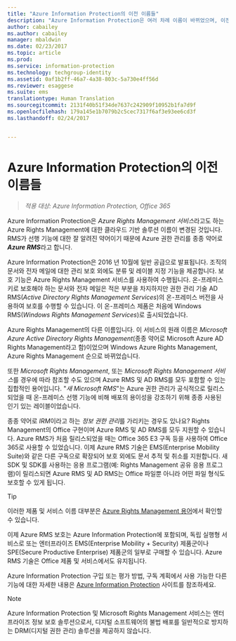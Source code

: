 ```yaml
---
title: "Azure Information Protection의 이전 이름들"
description: "Azure Information Protection은 여러 차례 이름이 바뀌었으며, 이전 이름으로 알고 있는 사용자도 있을 것입니다."
author: cabailey
ms.author: cabailey
manager: mbaldwin
ms.date: 02/23/2017
ms.topic: article
ms.prod: 
ms.service: information-protection
ms.technology: techgroup-identity
ms.assetid: 0af1b2ff-46a7-4a38-803c-5a730e4ff56d
ms.reviewer: esaggese
ms.suite: ems
translationtype: Human Translation
ms.sourcegitcommit: 2131f40b51f34de7637c242909f10952b1fa7d9f
ms.openlocfilehash: 179a145e1b7079b2c5cec7317f6af3e93ee6cd3f
ms.lasthandoff: 02/24/2017


---
```



# <a name="azure-information-protection---also-known-as-"></a>Azure Information Protection의 이전 이름들

>*적용 대상: Azure Information Protection, Office 365*

Azure Information Protection은 *Azure Rights Management 서비스*라고도 하는 Azure Rights Management에 대한 클라우드 기반 솔루션 이름이 변경된 것입니다. RMS가 선행 기능에 대한 잘 알려진 약어이기 때문에 Azure 권한 관리를 종종 약어로 ***Azure RMS***라고 합니다.

Azure Information Protection은 2016 년 10월에 일반 공급으로 발표됩니다. 조직의 문서와 전자 메일에 대한 관리 보호 외에도 분류 및 레이블 지정 기능을 제공합니다. 보호 기능은 Azure Rights Management 서비스를 사용하여 수행됩니다. 온-프레미스 키로 보호해야 하는 문서와 전자 메일은 적은 부분을 차지하지만 권한 관리 기술 AD RMS(*Active Directory Rights Management Services*)의 온-프레미스 버전을 사용하여 보호를 수행할 수 있습니다. 이 온-프레미스 제품은 처음에 Windows RMS(*Windows Rights Management Services*)로 출시되었습니다.

Azure Rights Management의 다른 이름입니다. 이 서비스의 원래 이름은 *Microsoft Azure Active Directory Rights Management*(종종 약어로 Microsoft Azure AD Rights Management라고 함)이었으며 Windows Azure Rights Management, Azure Rights Management 순으로 바뀌었습니다.

또한 *Microsoft Rights Management*, 또는 *Microsoft Rights Management 서비스*를 경우에 따라 참조할 수도 있으며 Azure RMS 및 AD RMS를 모두 포함할 수 있는 집합적인 용어입니다.  "*새 Microsoft RMS*"는 Azure 권한 관리가 공식적으로 릴리스되었을 때 온-프레미스 선행 기능에 비해 배포의 용이성을 강조하기 위해 종종 사용된 인기 있는 레이블이었습니다.

종종 약어로 *IRM*이라고 하는 *정보 권한 관리*를 가리키는 경우도 있나요? Rights Management의 Office 구현이며 Azure RMS 및 AD RMS를 모두 지원할 수 있습니다. Azure RMS가 처음 릴리스되었을 때는 Office 365 E3 구독 등을 사용하여 Office 365로 사용할 수 있었습니다. 이제 Azure RMS 기술은 EMS(Enterprise Mobility Suite)와 같은 다른 구독으로 확장되어 보호 외에도 문서 추적 및 취소를 지원합니다. 새 SDK 및 SDK를 사용하는 응용 프로그램(예: Rights Management 공유 응용 프로그램)이 릴리스되면 Azure RMS 및 AD RMS는 Office 파일뿐 아니라 어떤 파일 형식도 보호할 수 있게 됩니다. 

> [!TIP]
> 이러한 제품 및 서비스 이름 대부분은 [Azure Rights Management 용어](../get-started/terminology.md)에서 확인할 수 있습니다.

이제 Azure RMS 보호는 Azure Information Protection에 포함되며, 독립 실행형 서비스로 또는 엔터프라이즈 EMS(Enterprise Mobility + Security) 제품군이나 SPE(Secure Productive Enterprise) 제품군의 일부로 구매할 수 있습니다. Azure RMS 기술은 Office 제품 및 서비스에서도 유지됩니다.

Azure Information Protection 구입 또는 평가 방법, 구독 계획에서 사용 가능한 다른 기능에 대한 자세한 내용은 [Azure Information Protection](https://www.microsoft.com/en-us/cloud-platform/azure-information-protection) 사이트를 참조하세요.

> [!NOTE]
> Azure Information Protection 및 Microsoft Rights Management 서비스는 엔터프라이즈 정보 보호 솔루션으로서, 디지털 소프트웨어의 불법 배포를 일반적으로 방지하는 DRM(디지털 권한 관리) 솔루션을 제공하지 않습니다. 



